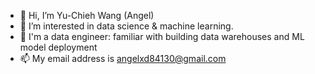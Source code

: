 - 👋 Hi, I’m Yu-Chieh Wang (Angel)
- 👀 I’m interested in data science & machine learning.
- 🌱 I'm a data engineer: familiar with building data warehouses and ML model deployment
- 📫 My email address is angelxd84130@gmail.com

<!---
angelxd84130/angelxd84130 is a ✨ special ✨ repository because its `README.md` (this file) appears on your GitHub profile.
You can click the Preview link to take a look at your changes.
--->

